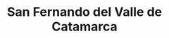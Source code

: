 ---
title: San Fernando del Valle de Catamarca
url: /san-fernando-del-valle-de-catamarca/
latitude: -28.465
longitude: -65.785
---
